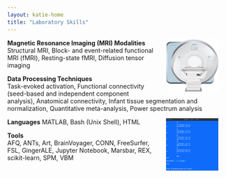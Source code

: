 ```yaml
---
layout: katie-home
title: "Laboratory Skills"
---
```

  
<img align="right" src="/images/Skyra-MRI-no-background[1].png" width="120" height="120" hspace="20" />
<span style="font-weight: bold; font-size:1em;">Magnetic Resonance Imaging (MRI) Modalities</span>  
Structural MRI, Block- and event-related functional MRI (fMRI), Resting-state fMRI, Diffusion tensor imaging  

<span style="font-weight: bold; font-size:1em;">Data Processing Techniques</span>  
Task-evoked activation, Functional connectivity (seed-based and independent component analysis), Anatomical connectivity, Infant tissue segmentation and normalization, Quantitative meta-analysis, Power spectrum analysis  

<img align="right" src="/images/bash_term.png" width="120" height="120" hspace="20" />
<span style="font-weight: bold; font-size:1em;">Languages</span>  
MATLAB, Bash (Unix Shell), HTML  

<span style="font-weight: bold; font-size:1em;">Tools</span>  
AFQ, ANTs, Art, BrainVoyager, CONN, FreeSurfer, FSL, GingerALE, Jupyter Notebook, Marsbar, REX, scikit-learn, SPM, VBM

<!--
<img align="middle" src="/images/bash_term.png" width="120" height="120" hspace="20" />
<img align="middle" src="/images/Skyra-MRI-no-background[1].png" width="120" height="120" hspace="20" />
<br/>
-->
